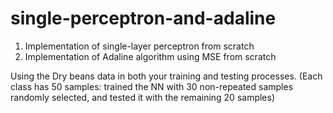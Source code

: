 # single-perceptron-and-adaline

1. Implementation of single-layer perceptron from scratch
2. Implementation of Adaline algorithm using MSE from scratch


Using the Dry beans data in both your training and testing processes. 
(Each class has 50 samples: trained the NN with 30 non-repeated samples randomly selected, and tested it with the remaining 20 samples)

